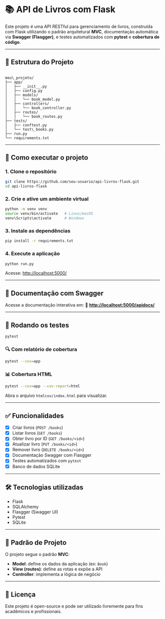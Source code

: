 # 📚 API de Livros com Flask

Este projeto é uma API RESTful para gerenciamento de livros, construída com Flask utilizando o padrão arquitetural **MVC**, documentação automática via **Swagger (Flasgger)**, e testes automatizados com **pytest** e **cobertura de código**.

---

## 📁 Estrutura do Projeto

```

meu\_projeto/
├── app/
│   ├── __init__.py          
│   ├── config.py            
│   ├── models/              
│   │   └── book_model.py
│   ├── controllers/         
│   │   └── book_controller.py
│   ├── routes/              
│   │   └── book_routes.py
├── tests/                   
│   ├── conftest.py
│   └── test\_books.py
├── run.py                   
└── requirements.txt         

````

---

## 🚀 Como executar o projeto

### 1. Clone o repositório

```bash
git clone https://github.com/seu-usuario/api-livros-flask.git
cd api-livros-flask
````

### 2. Crie e ative um ambiente virtual

```bash
python -m venv venv
source venv/bin/activate   # Linux/macOS
venv\Scripts\activate      # Windows
```

### 3. Instale as dependências

```bash
pip install -r requirements.txt
```

### 4. Execute a aplicação

```bash
python run.py
```

Acesse:
[http://localhost:5000/](http://localhost:5000/)

---

## 📘 Documentação com Swagger

Acesse a documentação interativa em:
🔗 **[http://localhost:5000/apidocs/](http://localhost:5000/apidocs/)**

---

## 🧪 Rodando os testes

```bash
pytest
```

### 🔍 Com relatório de cobertura

```bash
pytest --cov=app
```

### 📊 Cobertura HTML

```bash
pytest --cov=app --cov-report=html
```

Abra o arquivo `htmlcov/index.html` para visualizar.

---

## ✅ Funcionalidades

* [x] Criar livros (`POST /books`)
* [x] Listar livros (`GET /books`)
* [x] Obter livro por ID (`GET /books/<id>`)
* [x] Atualizar livro (`PUT /books/<id>`)
* [x] Remover livro (`DELETE /books/<id>`)
* [x] Documentação Swagger com Flasgger
* [x] Testes automatizados com `pytest`
* [x] Banco de dados SQLite

---

## 🛠 Tecnologias utilizadas

* Flask
* SQLAlchemy
* Flasgger (Swagger UI)
* Pytest
* SQLite

---

## 🧠 Padrão de Projeto

O projeto segue o padrão **MVC**:

* **Model**: define os dados da aplicação (ex: `Book`)
* **View (routes)**: define as rotas e expõe a API
* **Controller**: implementa a lógica de negócio

---

## 📄 Licença

Este projeto é open-source e pode ser utilizado livremente para fins acadêmicos e profissionais.

```
